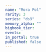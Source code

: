 ```yaml
---
name: "Mora Pol"
rarity: 3
series: "ds9"
memory_alpha: ""
bigbook_tier:
events:
in_portal: true
published: false
---
```

